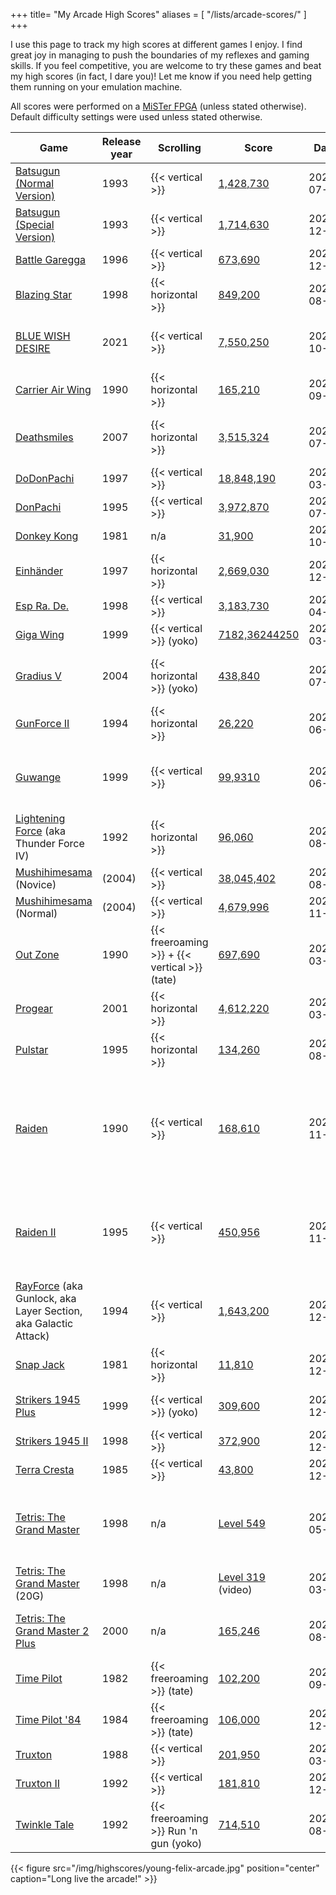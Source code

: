 +++
title= "My Arcade High Scores"
aliases = [
   "/lists/arcade-scores/"
]
+++

I use this page to track my high scores at different
games I enjoy. I find great joy in managing to push the boundaries of my
reflexes and gaming skills. If you feel competitive, you are welcome to try these
games and beat my high scores (in fact, I dare you)! Let me know if you
need help getting them running on your emulation machine.

All scores were performed on a [MiSTer FPGA](/posts/2020/10/dream-machine-mister-fpga/) (unless stated otherwise).
Default difficulty settings were used unless stated otherwise.

<!--
| | | |
-->
| Game | Release year | Scrolling | Score | Date | Notes |
|------|--------------|-----------|-------|------|-------|
|[Batsugun (Normal Version)](https://en.wikipedia.org/wiki/Batsugun) |1993|{{< vertical >}}|[1,428,730](/img/highscores/batsugun-20230722.jpg) |2023-07-22 | Sega Saturn port
|[Batsugun (Special Version)](https://en.wikipedia.org/wiki/Batsugun) |1993|{{< vertical >}}|[1,714,630](/img/highscores/batsugun-special-20221211.jpg) |2022-12-10 | Sega Saturn port
|[Battle Garegga](https://en.wikipedia.org/wiki/Battle_Garegga) |1996|{{< vertical >}}|[673,690](/img/highscores/battle-garegga-20221230.jpg) |2022-12-30 |
|[Blazing Star](https://en.wikipedia.org/wiki/Blazing_Star)      |1998| {{< horizontal >}}|[849,200](/img/highscores/blazing-star-20220813.jpg)      | 2022-08-13|
|[BLUE WISH DESIRE](https://store.steampowered.com/app/1794300/BLUE_WISH_DESIRE/)      |2021|{{< vertical >}}|[7,550,250](/img/highscores/blue-wish-desire-20231009.jpg)      | 2023-10-09| Steam port. Original, Auto Guard OFF.
|[Carrier Air Wing](https://en.wikipedia.org/wiki/Carrier_Air_Wing_(video_game))      |1990| {{< horizontal >}}|[165,210](/img/highscores/carrier-air-wing-20210911.jpg)  | 2021-09-11   |The sequel to U.N. Squadron      |
|[Deathsmiles](https://en.wikipedia.org/wiki/Deathsmiles)      |2007| {{< horizontal >}}|[3,515,324](/img/highscores/deathsmiles-20230717.jpg)  | 2023-07-17   | MLB Arcade, played on Steam Deck      |
|[DoDonPachi](https://en.wikipedia.org/wiki/DoDonPachi)      |1997| {{< vertical >}}|[18,848,190](/img/highscores/dodonpachi-20220321.jpg) |2022-03-21     |International version      |
|[DonPachi](https://en.wikipedia.org/wiki/DonPachi)      |1995| {{< vertical >}}|[3,972,870](/img/highscores/donpachi-20220709.jpg)   |2022-07-09   |      |
|[Donkey Kong](https://en.wikipedia.org/wiki/Donkey_Kong_(video_game))|1981|n/a|[31,900](/img/highscores/donkey-kong-20221020.jpg)|2023-10-20||
|[Einhänder](https://en.wikipedia.org/wiki/Einhänder)|1997|{{< horizontal >}}|[2,669,030](/img/highscores/einhander-20221230-2.jpg)|2022-12-30|Normal difficulty|
|[Esp Ra. De.](https://en.wikipedia.org/wiki/ESP_Ra.De.) |1998| {{< vertical >}}|[3,183,730](/img/highscores/esp-ra-de-20220416.jpg) |2022-04-16|
|[Giga Wing](https://en.wikipedia.org/wiki/Giga_Wing)      |1999| {{< vertical >}} (yoko)|[7182,36244250](/img/highscores/giga-wing-20220326.jpg)     |2022-03-26 |      |
|[Gradius V](https://en.wikipedia.org/wiki/Gradius_V)      |2004| {{< horizontal >}} (yoko)|[438,840](/img/highscores/gradius-v-20230717.jpg)     |2023-07-17 | Very Easy difficulty, played on Steam Deck     |
|[GunForce II](https://en.wikipedia.org/wiki/GunForce_II)      |1994| {{< horizontal >}}|[26,220](/img/highscores/gun-force-ii-20230624.jpg) | 2023-06-25    | |
|[Guwange](https://en.wikipedia.org/wiki/Guwange)      |1999| {{< vertical >}}|[99,9310](/img/highscores/guwange-20220610.jpg) | 2022-06-10    | If you need a refresher on Chinese numerals, [click here](https://en.wikipedia.org/wiki/Chinese_numerology).     |
|[Lightening Force](https://en.wikipedia.org/wiki/Thunder_Force_IV) (aka Thunder Force IV)|1992| {{< horizontal >}}|[96,060](/img/highscores/lightening-force-20220812.jpg)|2022-08-12||
|[Mushihimesama](https://en.wikipedia.org/wiki/Mushihimesama) (Novice) | (2004) | {{< vertical >}} | [38,045,402](/img/highscores/mushihimesama-novice-20230831.jpg)|2023-08-31| Steam Deck|
|[Mushihimesama](https://en.wikipedia.org/wiki/Mushihimesama) (Normal) | (2004) | {{< vertical >}} | [4,679,996](/img/highscores/mushihimesama-20201115.jpg)|2020-11-15| Steam Deck|
|[Out Zone](https://en.wikipedia.org/wiki/Out_Zone)     |1990| {{< freeroaming >}} + {{< vertical >}} (tate)|[697,690](/img/highscores/out-zone-20220326.jpg)      | 2022-03-26 |    |
|[Progear](https://en.wikipedia.org/wiki/Progear) |2001|{{< horizontal >}}|[4,612,220](/img/highscores/progear-20220327.jpg)   | 2022-03-27   |Yay! I got the extend!      |
|[Pulstar](https://en.wikipedia.org/wiki/Pulstar_(video_game)) |1995|{{< horizontal >}}|[134,260](/img/highscores/pulstar-20220813.jpg)   | 2022-08-13   |      |
|[Raiden](https://en.wikipedia.org/wiki/Raiden_(video_game)) |1990|{{< vertical >}}|[168,610](/img/highscores/raiden-20221107.jpg)   | 2022-11-07   | Port: The Raiden Project (USA). Default difficulty (Colonel). First attempt!     |
|[Raiden II](https://en.wikipedia.org/wiki/Raiden_II) |1995|{{< vertical >}}|[450,956](/img/highscores/raiden-ii-20221106.jpg)   | 2022-11-06   | Port: The Raiden Project (USA). Default difficulty (Colonel).|
|[RayForce](https://en.wikipedia.org/wiki/RayForce) (aka Gunlock, aka Layer Section, aka Galactic Attack) |1994|{{< vertical >}}| [1,643,200](/img/highscores/rayforce-20221228.jpg) | 2022-12-28| Sega Saturn port
|[Snap Jack](https://www.arcade-museum.com/game_detail.php?game_id=9597)|1981|{{< horizontal >}}|[11,810](/img/highscores/snap-jack-20221226.jpg)|2022-12-26|
|[Strikers 1945 Plus](https://en.wikipedia.org/wiki/Strikers_1945_Plus)      |1999| {{< vertical >}} (yoko)|[309,600](/img/highscores/strikers-1945-plus-20221204.jpg)  |2022-12-04    | 2 lives (default MVS)     |
|[Strikers 1945 II](https://en.wikipedia.org/wiki/Strikers_1945_II)      |1998| {{< vertical >}}|[372,900](/img/highscores/strikers-1945-ii-20221210.jpg)  |2022-12-10    | PlayStation port     |
|[Terra Cresta](https://en.wikipedia.org/wiki/Terra_Cresta)     |1985|{{< vertical >}}|[43,800](/img/highscores/terra-cresta-20221210.jpg)  |2022-12-10     |      |
|[Tetris: The Grand Master](https://en.wikipedia.org/wiki/Tetris:_The_Grand_Master)  |1998| n/a|[Level 549](/img/highscores/tgm-20220523.png)    |2022-05-23   |Played on MiSTer PSX core using [ZN-2 to PSX conversion](https://www.romhacking.net/reviews/8921/)      |
|[Tetris: The Grand Master](https://en.wikipedia.org/wiki/Tetris:_The_Grand_Master)  (20G)    |1998| n/a|[Level 319](https://www.youtube.com/watch?v=6wJqaH9RW9M)  (video)  |2022-03-19    |Played on [Heboris](https://github.com/nightmareci/HeborisC7EX-SDL2)      |
|[Tetris: The Grand Master 2 Plus](https://tetris.wiki/Tetris_The_Absolute_The_Grand_Master_2)    |2000| n/a|[165,246](/img/highscores/tetris-grandmaster-2-2023-08-25.jpg)  |2025-08-25    | Played on MAME from Steam Deck.      |
|[Time Pilot](https://en.wikipedia.org/wiki/Time_Pilot) |1982|{{< freeroaming >}} (tate)|[102,200](/img/highscores/time-pilot-20220922.jpg)     |2022-09-22  |     |
|[Time Pilot '84](https://en.wikipedia.org/wiki/Time_Pilot_%2784) |1984|{{< freeroaming >}} (tate)|[106,000](/img/highscores/time-pilot-84-20221217.jpg)     |2022-12-17  |     |
|[Truxton](https://en.wikipedia.org/wiki/Truxton_(video_game))      | 1988|{{< vertical >}}|[201,950](/img/highscores/truxton-20220317.jpg)     |2022-03-17 | |
|[Truxton II](https://en.wikipedia.org/wiki/Truxton_II)      | 1992|{{< vertical >}}|[181,810](/img/highscores/truxton-ii-20221209.jpg)     |2022-12-09 | |
|[Twinkle Tale](https://en.wikipedia.org/wiki/Twinkle_Tale)      | 1992|{{< freeroaming >}} Run 'n gun (yoko)|[714,510](/img/highscores/twinkle-tale-20220813.jpg)     |2022-08-13 | |

{{< figure src="/img/highscores/young-felix-arcade.jpg" position="center" caption="Long live the arcade!" >}}
